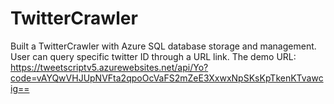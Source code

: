 # TwitterCrawler
Built a TwitterCrawler with Azure SQL database storage and management.  
User can query specific twitter ID through a URL link. The demo URL:    
https://tweetscriptv5.azurewebsites.net/api/Yo?code=vAYQwVHJUpNVFta2qpoOcVaFS2mZeE3XxwxNpSKsKpTkenKTvawcig==
